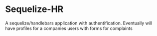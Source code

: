 # Sequelize-HR
A sequelize/handlebars application with authentification.  Eventually will have profiles for a companies users with forms for complaints
